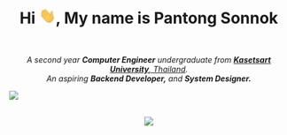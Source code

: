 <h1 align="center">Hi <img src="https://raw.githubusercontent.com/ABSphreak/ABSphreak/master/gifs/Hi.gif" width="30px">, My name is Pantong Sonnok</h1>

<br>
<p align="center">
  <em>
    A second year <b>Computer Engineer</b> undergraduate from <a href="https://www.ku.ac.th/th"> <b>Kasetsart University</b>, Thailand</a>.<br>
    An aspiring <b>Backend Developer,</b>&nbsp;and <b>System Designer.</b> 
  </em>
</p>
<div align="center" style="display: flex; flex-direction: row;">
 <img class="img" src="https://github-readme-stats.vercel.app/api?username=paxius025&show_icons=true&theme=radical" />
 <!--  <img class="img" src="https://github-readme-stats.vercel.app/api/top-langs/?username=paxius025&theme=radical&layout=compact" />  -->
</div>
<br>
<p align="center">
  <a href="https://skillicons.dev">
    <img src="https://skillicons.dev/icons?i=git,vim,md,mysql,php,py,js" />
  </a>
</p>
</p>
